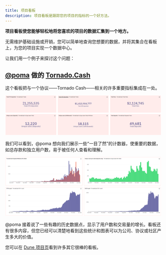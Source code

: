 ```yaml
---
title: 项目看板
description: 项目看板是跟踪您的项目的指标的一个好方法。
---
```


**项目看板使您能够轻松地将您喜欢的项目的数据汇集到一个地方。**

无需维护基础设施或开销，您可以简单地查询您想要的数据，并将其集合在看板上，为您的项目实现一个数据中心。

让我们用一个例子来探讨这个问题：

## [@poma](https://dune.com/poma) 做的 [Tornado.Cash](https://dune.com/poma/tornado-cash\_1)

这个看板把与一个协议——Tornado Cash——相关的许多重要指标集成在一处。

![poma Tornado Cash](images/poma-tornado-cash.png)

我们可以看到，@poma 想向我们展示一些“一目了然”的计数器，使重要的数据，如总存款和独立用户数，易于被任何人查看和理解。

![poma Tornado Cash 2](images/poma-tornado-cash-2.png)

@poma 接着说了一些有趣的历史数据点，显示了用户数和交易量的增长。看板还有很多内容，但您已经可以清楚地看到这些统计和图表可以为公司、协议或社区产生多大的价值。

您可以在 [Dune 项目页](https://dune.com/projects)看到许多其它很棒的看板。
